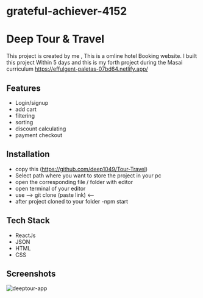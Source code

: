 # grateful-achiever-4152
# Deep Tour & Travel


This project is created by me , This is a omline hotel Booking website. I built this project
Within 5 days and this is my forth project during the Masai curriculum 
https://effulgent-paletas-07bd64.netlify.app/

## Features

- Login/signup
- add cart
- filtering
- sorting
- discount calculating
- payment checkout



## Installation

- copy this (https://github.com/deep1049/Tour-Travel)
- Select path where you want to store the project in your pc
- open the corresponding file / folder with editor
- open terminal of your editor
- use  --> git clone (paste link) <-- 
- after project cloned to your folder
-npm start
    
## Tech Stack

* ReactJs
* JSON
* HTML
* CSS



## Screenshots


![deeptour-app](https://user-images.githubusercontent.com/103635801/205506553-493c3352-02b8-470d-a929-20e7dbb5f7b4.PNG)

